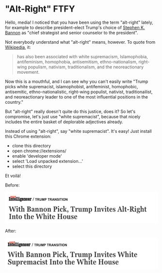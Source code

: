 "Alt-Right" FTFY
================

Hello, media!  I noticed that you have been using the
term "alt-right" lately, for example to describe
president-elect Trump's choice of [Stephen K.
Bannon](https://en.wikipedia.org/wiki/Stephen_Bannon)
as "chief strategist and senior counselor to the
president".

Not everybody understand what "alt-right" means,
however.  To quote from
[Wikipedia](https://en.wikipedia.org/wiki/Alt-right),
it:

> has also been associated with white supremacism,
> Islamophobia, antifeminism, homophobia,
> antisemitism, ethno-nationalism, right-wing
> populism, nativism, traditionalism, and the
> neoreactionary movement.

Now this is a mouthful, and I can see why you can't
easily write "Trump picks white supremacist,
islamophobist, antifeminist, homophobic, antisemitic,
ethno-nationalistic, right-wing populist, nativist,
traditionailist, and neoreactionary leader to one of
the most influential positions in the country."

But "alt-right" really doesn't quite do this justice,
does it?  So let's compromise, let's just use "white
supremacist", because that nicely includes the entire
basket of deplorable adjectives already.

Instead of using "alt-right", say "white supremacist".
It's easy!  Just install this Chrome extension:

- clone this directory
- open chrome://extensions/
- enable 'developer mode'
- select 'Load unpacked extension...'
- select this directory

Et voilà!

Before:

![before](https://github.com/jschauma/altright-ftfy/blob/master/before.png)

After:

![after](https://github.com/jschauma/altright-ftfy/blob/master/after.png)
